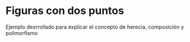 # Figuras con dos puntos

Ejemplo desrrollado para explicar el concepto de herecia, composición y polimorfismo